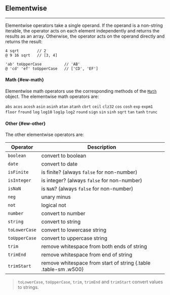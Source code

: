 ## Elementwise

---

Elementwise operators take a single operand. If the operand is a non-string iterable, the operator acts on each element independently and returns the results as an array. Otherwise, the operator acts on the operand directly and returns the result:

```
4 sqrt        // 2
@ 9 16 sqrt   // [3, 4]

'ab' toUpperCase          // 'AB'
@ 'cd' 'ef' toUpperCase   // ['CD', 'EF']
```

#### Math {#ew-math}

Elementwise math operators use the corresponding methods of the [`Math`](https://developer.mozilla.org/en-US/docs/Web/JavaScript/Reference/Global_Objects/Math) object. The elementwise math operators are: 

`abs` `acos` `acosh` `asin` `asinh` `atan` `atanh` `cbrt` `ceil` `clz32` `cos` `cosh` `exp` `expm1` `floor` `fround` `log` `log10` `log1p` `log2` `round` `sign` `sin` `sinh` `sqrt` `tan` `tanh` `trunc`

#### Other {#ew-other}

The other elementwise operators are:

| Operator        | Description |
|-----------------|-------------|
| `boolean`      | convert to boolean |
| `date`         | convert to date |
| `isFinite`     | is finite? (always `false` for non-number) |
| `isInteger`    | is integer? (always `false` for non-number) |
| `isNaN`        | is `NaN`? (always `false` for non-number) |
| `neg`          | unary minus |
| `not`          | logical not |
| `number`       | convert to number |
| `string`       | convert to string |
| `toLowerCase`  | convert to lowercase string |
| `toUpperCase`  | convert to uppercase string |
| `trim`         | remove whitespace from both ends of string |
| `trimEnd`      | remove whitespace from end of string |
| `trimStart`    | remove whitespace from start of string {.table .table-sm .w500} |

> `toLowerCase`, `toUpperCase`, `trim`, `trimEnd` and `trimStart` convert values to strings.